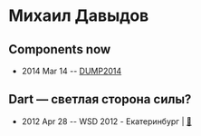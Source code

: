 # Михаил Давыдов

## Components now
- 2014 Mar 14 -- [DUMP2014](https://www.youtube.com/watch?v=HYjvz7D-VUU)    
## Dart — светлая сторона силы?
- 2012 Apr 28 -- WSD 2012 - Екатеринбург  | [:notebook:](https://wsd.events/2012/04/28/pres/dart.pdf)  
